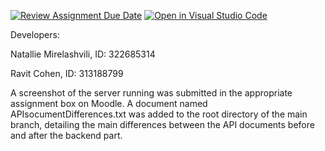 [![Review Assignment Due Date](https://classroom.github.com/assets/deadline-readme-button-22041afd0340ce965d47ae6ef1cefeee28c7c493a6346c4f15d667ab976d596c.svg)](https://classroom.github.com/a/WkLPf7o5)
[![Open in Visual Studio Code](https://classroom.github.com/assets/open-in-vscode-718a45dd9cf7e7f842a935f5ebbe5719a5e09af4491e668f4dbf3b35d5cca122.svg)](https://classroom.github.com/online_ide?assignment_repo_id=11168133&assignment_repo_type=AssignmentRepo)

Developers: 

Natallie Mirelashvili, ID: 322685314

Ravit Cohen, ID: 313188799

A screenshot of the server running was submitted in the appropriate assignment box on Moodle.
A document named APIsocumentDifferences.txt was added to the root directory of the main branch, detailing the main differences between the API documents before and after the backend part.
